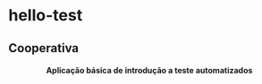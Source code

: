 # hello-test

## Cooperativa

<h4 align="center">   
<h4 align="center"> 
Aplicação básica de introdução a teste automatizados
</h4>
</h4>
